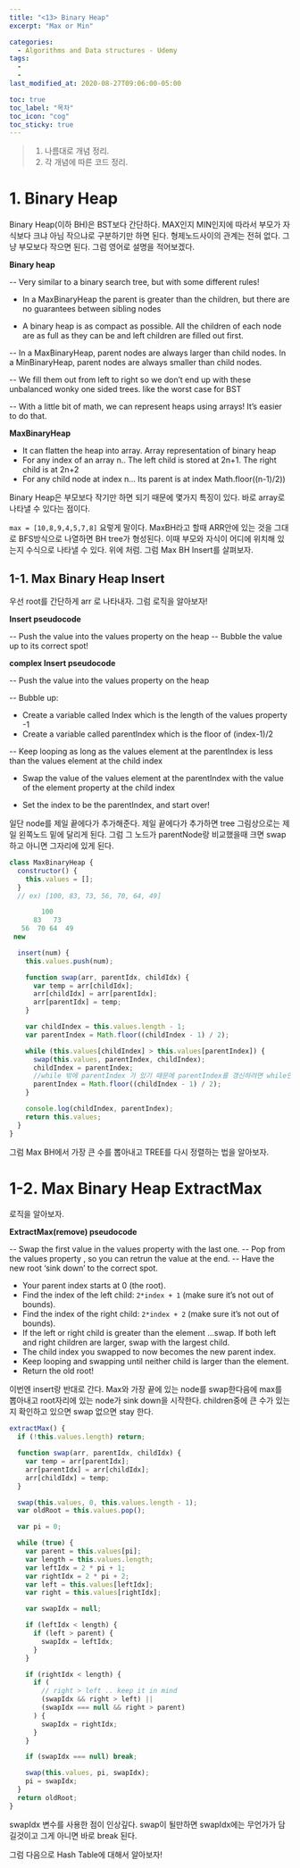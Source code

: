 ```yaml
---
title: "<13> Binary Heap"
excerpt: "Max or Min"

categories:
  - Algorithms and Data structures - Udemy
tags:
  -
  -
last_modified_at: 2020-08-27T09:06:00-05:00

toc: true
toc_label: "목차"
toc_icon: "cog"
toc_sticky: true
---
```


> 1. 나름대로 개념 정리.
> 2. 각 개념에 따른 코드 정리.

# 1. Binary Heap

Binary Heap(이하 BH)은 BST보다 간단하다. MAX인지 MIN인지에 따라서 부모가 자식보다 크냐 아님 작으냐로 구분하기만 하면 된다. 형제노드사이의 관계는 전혀 없다. 그냥 부모보다 작으면 된다. 그럼 영어로 설명을 적어보겠다.

**Binary heap**

-- Very similar to a binary search tree, but with some different rules!

- In a MaxBinaryHeap the parent is greater than the children, but there are no guarantees between sibling nodes

- A binary heap is as compact as possible. All the children of each node are as full as they can be and left children are filled out first.

-- In a MaxBinaryHeap, parent nodes are always larger than child nodes. In a MinBinaryHeap, parent nodes are always smaller than child nodes.

-- We fill them out from left to right so we don’t end up with these unbalanced wonky one sided trees. like the worst case for BST

-- With a little bit of math, we can represent heaps using arrays! It’s easier to do that.

**MaxBinaryHeap**

- It can flatten the heap into array. Array representation of binary heap
- For any index of an array n.. The left child is stored at 2n+1. The right child is at 2n+2
- For any child node at index n… Its parent is at index Math.floor((n-1)/2))

Binary Heap은 부모보다 작기만 하면 되기 때문에 몇가지 특징이 있다. 바로 array로 나타낼 수 있다는 점이다.

`max = [10,8,9,4,5,7,8]` 요렇게 말이다. MaxBH라고 할때 ARR안에 있는 것을 그대로 BFS방식으로 나열하면 BH tree가 형성된다. 이때 부모와 자식이 어디에 위치해 있는지 수식으로 나타낼 수 있다. 위에 처럼. 그럼 Max BH Insert를 살펴보자.

## 1-1. Max Binary Heap Insert

우선 root를 간단하게 arr 로 나타내자. 그럼 로직을 알아보자!

**Insert pseudocode**

-- Push the value into the values property on the heap
-- Bubble the value up to its correct spot!

**complex Insert pseudocode**

-- Push the value into the values property on the heap

-- Bubble up:

- Create a variable called Index which is the length of the values property -1
- Create a variable called parentIndex which is the floor of (index-1)/2

-- Keep looping as long as the values element at the parentIndex is less than the values element at the child index

- Swap the value of the values element at the parentIndex with the value of the element property at the child index

- Set the index to be the parentIndex, and start over!

일단 node를 제일 끝에다가 추가해준다. 제일 끝에다가 추가하면 tree 그림상으로는 제일 왼쪽노드 밑에 달리게 된다. 그럼 그 노드가 parentNode랑 비교했을때 크면 swap하고 아니면 그자리에 있게 된다.

```javascript
class MaxBinaryHeap {
  constructor() {
    this.values = [];
  }
  // ex) [100, 83, 73, 56, 70, 64, 49]

        100
      83   73
   56  70 64  49
 new

  insert(num) {
    this.values.push(num);

    function swap(arr, parentIdx, childIdx) {
      var temp = arr[childIdx];
      arr[childIdx] = arr[parentIdx];
      arr[parentIdx] = temp;
    }

    var childIndex = this.values.length - 1;
    var parentIndex = Math.floor((childIndex - 1) / 2);

    while (this.values[childIndex] > this.values[parentIndex]) {
      swap(this.values, parentIndex, childIndex);
      childIndex = parentIndex;
      //while 밖에 parentIndex 가 있기 때문에 parentIndex를 갱신하려면 while안에 넣어줘야한다.
      parentIndex = Math.floor((childIndex - 1) / 2);
    }

    console.log(childIndex, parentIndex);
    return this.values;
  }
}
```

그럼 Max BH에서 가장 큰 수를 뽑아내고 TREE를 다시 정렬하는 법을 알아보자.

# 1-2. Max Binary Heap ExtractMax

로직을 알아보자.

**ExtractMax(remove) pseudocode**

-- Swap the first value in the values property with the last one.
-- Pop from the values property , so you can retrun the value at the end.
-- Have the new root ‘sink down’ to the correct spot.

- Your parent index starts at 0 (the root).
- Find the index of the left child: `2*index + 1` (make sure it’s not out of bounds).
- Find the index of the right child: `2*index + 2` (make sure it’s not out of bounds).
- If the left or right child is greater than the element …swap. If both left and right children are larger, swap with the largest child.
- The child index you swapped to now becomes the new parent index.
- Keep looping and swapping until neither child is larger than the element.
- Return the old root!

이번엔 insert랑 반대로 간다. Max와 가장 끝에 있는 node를 swap한다음에 max를 뽑아내고 root자리에 있는 node가 sink down을 시작한다. children중에 큰 수가 있는지 확인하고 있으면 swap 없으면 stay 한다.

```javascript
extractMax() {
  if (!this.values.length) return;

  function swap(arr, parentIdx, childIdx) {
    var temp = arr[parentIdx];
    arr[parentIdx] = arr[childIdx];
    arr[childIdx] = temp;
  }

  swap(this.values, 0, this.values.length - 1);
  var oldRoot = this.values.pop();

  var pi = 0;

  while (true) {
    var parent = this.values[pi];
    var length = this.values.length;
    var leftIdx = 2 * pi + 1;
    var rightIdx = 2 * pi + 2;
    var left = this.values[leftIdx];
    var right = this.values[rightIdx];

    var swapIdx = null;

    if (leftIdx < length) {
      if (left > parent) {
        swapIdx = leftIdx;
      }
    }

    if (rightIdx < length) {
      if (
        // right > left .. keep it in mind
        (swapIdx && right > left) ||
        (swapIdx === null && right > parent)
      ) {
        swapIdx = rightIdx;
      }
    }

    if (swapIdx === null) break;

    swap(this.values, pi, swapIdx);
    pi = swapIdx;
  }
  return oldRoot;
}
```

swapIdx 변수를 사용한 점이 인상깊다. swap이 될만하면 swapIdx에는 무언가가 담길것이고 그게 아니면 바로 break 된다.

그럼 다음으로 Hash Table에 대해서 알아보자!
